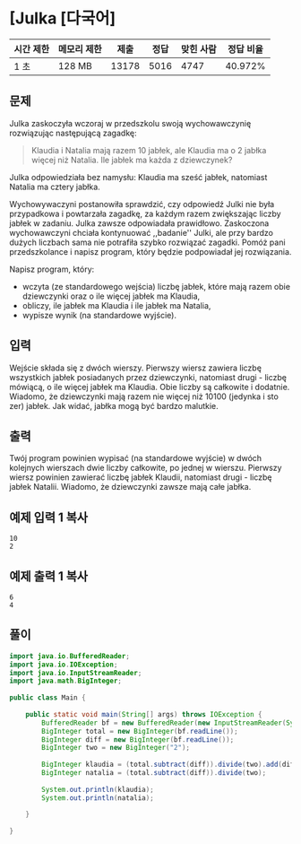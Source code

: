 [](https://www.acmicpc.net/problem/8437)

# [Julka [다국어]

| 시간 제한 | 메모리 제한 | 제출 | 정답 | 맞힌 사람 | 정답 비율 |
| --- | --- | --- | --- | --- | --- |
| 1 초 | 128 MB | 13178 | 5016 | 4747 | 40.972% |

## 문제

Julka zaskoczyła wczoraj w przedszkolu swoją wychowawczynię rozwiązując następującą zagadkę:

> Klaudia i Natalia mają razem 10 jabłek, ale Klaudia ma o 2 jabłka więcej niż Natalia. Ile jabłek ma każda z dziewczynek?
> 

Julka odpowiedziała bez namysłu: Klaudia ma sześć jabłek, natomiast Natalia ma cztery jabłka.

Wychowywaczyni postanowiła sprawdzić, czy odpowiedź Julki nie była przypadkowa i powtarzała zagadkę, za każdym razem zwiększając liczby jabłek w zadaniu. Julka zawsze odpowiadała prawidłowo. Zaskoczona wychowawczyni chciała kontynuować ,,badanie'' Julki, ale przy bardzo dużych liczbach sama nie potrafiła szybko rozwiązać zagadki. Pomóż pani przedszkolance i napisz program, który będzie podpowiadał jej rozwiązania.

Napisz program, który:

- wczyta (ze standardowego wejścia) liczbę jabłek, które mają razem obie dziewczynki oraz o ile więcej jabłek ma Klaudia,
- obliczy, ile jabłek ma Klaudia i ile jabłek ma Natalia,
- wypisze wynik (na standardowe wyjście).

## 입력

Wejście składa się z dwóch wierszy. Pierwszy wiersz zawiera liczbę wszystkich jabłek posiadanych przez dziewczynki, natomiast drugi - liczbę mówiącą, o ile więcej jabłek ma Klaudia. Obie liczby są całkowite i dodatnie. Wiadomo, że dziewczynki mają razem nie więcej niż 10100 (jedynka i sto zer) jabłek. Jak widać, jabłka mogą być bardzo malutkie.

## 출력

Twój program powinien wypisać (na standardowe wyjście) w dwóch kolejnych wierszach dwie liczby całkowite, po jednej w wierszu. Pierwszy wiersz powinien zawierać liczbę jabłek Klaudii, natomiast drugi - liczbę jabłek Natalii. Wiadomo, że dziewczynki zawsze mają całe jabłka.

## 예제 입력 1 복사

```
10
2

```

## 예제 출력 1 복사

```
6
4
```

## 풀이

```java
import java.io.BufferedReader;
import java.io.IOException;
import java.io.InputStreamReader;
import java.math.BigInteger;
 
public class Main {
 
    public static void main(String[] args) throws IOException {
        BufferedReader bf = new BufferedReader(new InputStreamReader(System.in));
        BigInteger total = new BigInteger(bf.readLine());
        BigInteger diff = new BigInteger(bf.readLine());
        BigInteger two = new BigInteger("2");
        
        BigInteger klaudia = (total.subtract(diff)).divide(two).add(diff);
        BigInteger natalia = (total.subtract(diff)).divide(two); 
        
        System.out.println(klaudia);
        System.out.println(natalia);
 
    }
 
}
```
